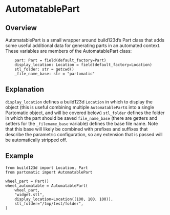 # AutomatablePart

## Overview
AutomatablePart is a small wrapper around build123d’s Part class that adds some useful additional data for generating parts in an automated context. These variables are members of the AutomatablePart class:
```
    part: Part = field(default_factory=Part)
    display_location: Location = field(default_factory=Location)
    stl_folder: str = getcwd()
    _file_name_base: str = "partomatic"
```

## Explanation
<!-- `part` is simply a build123d `Part` object -->
`display_location` defines a build123d `Location` in which to display the object (this is useful combining multiple `AutomatablePart`s into a single Partomatic object, and will be covered below)
`stl_folder` defines the folder in which the part should be saved
`file_name_base` (there are getters and setters for the `_filename_base` variable) defines the base file name. Note that this base will likely be combined with prefixes and suffixes that describe the parametric configuration, so any extension that is passed will be automatically stripped off.

## Example

```
from build123d import Location, Part
from partomatic import AutomatablePart

wheel_part = Part()
wheel_automatable = AutomatablePart(
    wheel_part,
    "widget.stl",
    display_location=Location((100, 100, 100)),
    stl_folder="/tmp/test/folder",
)

```
